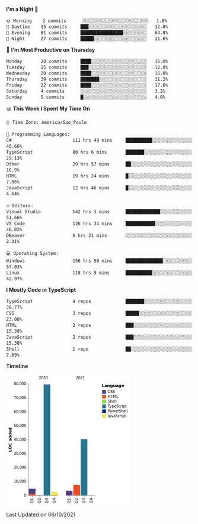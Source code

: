 <!--START_SECTION:waka-->
**I'm a Night 🦉** 

```text
🌞 Morning    2 commits      ░░░░░░░░░░░░░░░░░░░░░░░░░   1.6% 
🌆 Daytime    15 commits     ███░░░░░░░░░░░░░░░░░░░░░░   12.0% 
🌃 Evening    81 commits     ████████████████░░░░░░░░░   64.8% 
🌙 Night      27 commits     █████░░░░░░░░░░░░░░░░░░░░   21.6%

```
📅 **I'm Most Productive on Thursday** 

```text
Monday       20 commits     ████░░░░░░░░░░░░░░░░░░░░░   16.0% 
Tuesday      15 commits     ███░░░░░░░░░░░░░░░░░░░░░░   12.0% 
Wednesday    20 commits     ████░░░░░░░░░░░░░░░░░░░░░   16.0% 
Thursday     39 commits     ███████░░░░░░░░░░░░░░░░░░   31.2% 
Friday       22 commits     ████░░░░░░░░░░░░░░░░░░░░░   17.6% 
Saturday     4 commits      ░░░░░░░░░░░░░░░░░░░░░░░░░   3.2% 
Sunday       5 commits      █░░░░░░░░░░░░░░░░░░░░░░░░   4.0%

```


📊 **This Week I Spent My Time On** 

```text
⌚︎ Time Zone: America/Sao_Paulo

💬 Programming Languages: 
C#                       111 hrs 49 mins     ██████████░░░░░░░░░░░░░░░   40.66% 
TypeScript               80 hrs 6 mins       ███████░░░░░░░░░░░░░░░░░░   29.13% 
Other                    29 hrs 57 mins      ██░░░░░░░░░░░░░░░░░░░░░░░   10.9% 
HTML                     19 hrs 24 mins      █░░░░░░░░░░░░░░░░░░░░░░░░   7.06% 
JavaScript               12 hrs 46 mins      █░░░░░░░░░░░░░░░░░░░░░░░░   4.64%

🔥 Editors: 
Visual Studio            142 hrs 3 mins      █████████████░░░░░░░░░░░░   51.66% 
VS Code                  126 hrs 34 mins     ███████████░░░░░░░░░░░░░░   46.03% 
DBeaver                  6 hrs 21 mins       ░░░░░░░░░░░░░░░░░░░░░░░░░   2.31%

💻 Operating System: 
Windows                  156 hrs 50 mins     ██████████████░░░░░░░░░░░   57.03% 
Linux                    118 hrs 9 mins      ██████████░░░░░░░░░░░░░░░   42.97%

```

**I Mostly Code in TypeScript** 

```text
TypeScript               4 repos             ███████░░░░░░░░░░░░░░░░░░   30.77% 
CSS                      3 repos             █████░░░░░░░░░░░░░░░░░░░░   23.08% 
HTML                     2 repos             ███░░░░░░░░░░░░░░░░░░░░░░   15.38% 
JavaScript               2 repos             ███░░░░░░░░░░░░░░░░░░░░░░   15.38% 
Shell                    1 repo              ██░░░░░░░░░░░░░░░░░░░░░░░   7.69%

```


**Timeline**

![Chart not found](https://raw.githubusercontent.com/jonhoffmam/jonhoffmam/master/charts/bar_graph.png) 


 Last Updated on 06/10/2021
<!--END_SECTION:waka-->
